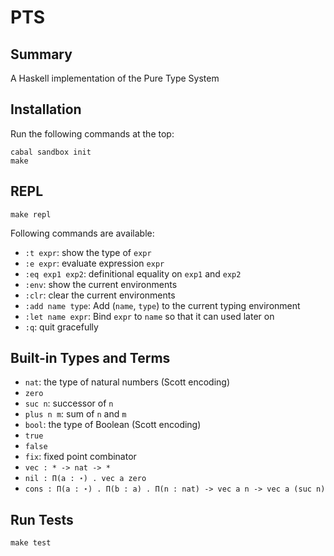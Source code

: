 # PTS

## Summary

A Haskell implementation of the Pure Type System


## Installation ##

Run the following commands at the top:

```
cabal sandbox init
make
```

## REPL

```
make repl
```

Following commands are available:

+ `:t expr`: show the type of `expr`
+ `:e expr`: evaluate expression `expr`
+ `:eq exp1 exp2`: definitional equality on `exp1` and `exp2`
+ `:env`: show the current environments
+ `:clr`: clear the current environments
+ `:add name type`: Add (`name`, `type`) to the current typing environment
+ `:let name expr`: Bind `expr` to `name` so that it can used later on
+ `:q`: quit gracefully

## Built-in Types and Terms ##

+ `nat`: the type of natural numbers (Scott encoding)
+ `zero`
+ `suc n`: successor of `n`
+ `plus n m`: sum of `n` and `m`
+ `bool`: the type of Boolean (Scott encoding)
+ `true`
+ `false`
+ `fix`: fixed point combinator
+ `vec : * -> nat -> *`
+ `nil : Π(a : ⋆) . vec a zero`
+ `cons : Π(a : ⋆) . Π(b : a) . Π(n : nat) -> vec a n -> vec a (suc n)`


## Run Tests

```
make test
```
